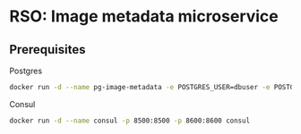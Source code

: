 # RSO: Image metadata microservice

## Prerequisites

Postgres
```bash
docker run -d --name pg-image-metadata -e POSTGRES_USER=dbuser -e POSTGRES_PASSWORD=postgres -e POSTGRES_DB=image-metadata -p 5432:5432 postgres:12
```
Consul
```bash
docker run -d --name consul -p 8500:8500 -p 8600:8600 consul
```

